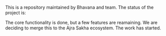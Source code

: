 This is a repository maintained by Bhavana and team. The status of the project is: 

The core functionality is done, but a few features are reamaining. We are deciding to merge this to the Ajra Sakha ecosystem. The work has started. 
